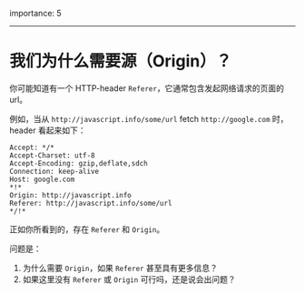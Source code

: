 importance: 5

---

# 我们为什么需要源（Origin）？

你可能知道有一个 HTTP-header `Referer`，它通常包含发起网络请求的页面的 url。

例如，当从 `http://javascript.info/some/url` fetch `http://google.com` 时，header 看起来如下：

```
Accept: */*
Accept-Charset: utf-8
Accept-Encoding: gzip,deflate,sdch
Connection: keep-alive
Host: google.com
*!*
Origin: http://javascript.info
Referer: http://javascript.info/some/url
*/!*
```

正如你所看到的，存在 `Referer` 和 `Origin`。

问题是：

1. 为什么需要 `Origin`，如果 `Referer` 甚至具有更多信息？
2. 如果这里没有 `Referer` 或 `Origin` 可行吗，还是说会出问题？
